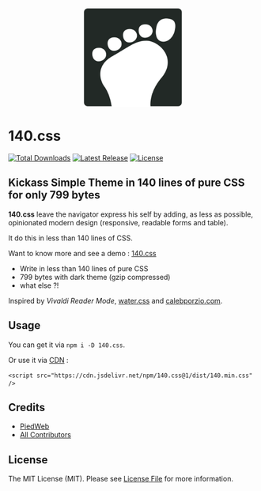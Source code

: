 <p align="center"><a href="https://dev.piedweb.com" rel="dofollow">
<img src="https://raw.githubusercontent.com/PiedWeb/piedweb-devoluix-theme/master/src/img/logo_title.png" width="200" height="200" alt="Open Source Blog" />
</a></p>

# 140.css

<p>
    <a href="https://www.npmjs.com/package/140.css"><img src="https://img.shields.io/npm/dt/140.css.svg" alt="Total Downloads"></a>
    <a href="https://github.com/PiedWeb/140.css/releases"><img src="https://img.shields.io/npm/v/140.css.svg" alt="Latest Release"></a>
    <a href="https://github.com/PiedWeb/140.css/blob/master/LICENSE"><img src="https://img.shields.io/npm/l/140.css.svg" alt="License"></a>
</p>

## Kickass Simple Theme in 140 lines of pure CSS for only 799 bytes

<strong>140.css</strong> leave the navigator express his self by adding, as less as possible, opinionated modern
design (responsive, readable forms and table).

It do this in less than 140 lines of CSS.

Want to know more and see a demo : [140.css](https://140.piedweb.com/)

- Write in less than 140 lines of pure CSS
- 799 bytes with dark theme (gzip compressed)
- what else ?!

Inspired by _Vivaldi Reader Mode_, [water.css](https://github.com/kognise/water.css) and [calebporzio.com](https://calebporzio.com/).

## Usage

You can get it via `npm i -D 140.css`.

Or use it via [CDN](https://www.jsdelivr.com/package/npm/140.css) :

```
<script src="https://cdn.jsdelivr.net/npm/140.css@1/dist/140.min.css" />
```

## Credits

- [PiedWeb](https://piedweb.com)
- [All Contributors](https://github.com/PiedWeb/CMS/graphs/contributors)

## License

The MIT License (MIT). Please see [License File](LICENSE) for more information.
